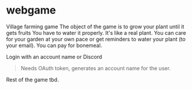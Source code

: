 # webgame

Village farming game
The object of the game is to grow your plant until it gets fruits
You have to water it properly. It's like a real plant.
You can care for your garden at your own pace or get reminders to water your plant (to your email).
You can pay for bonemeal.

Login with an account name or Discord
> Needs OAuth token, generates an account name for the user.

Rest of the game tbd.
